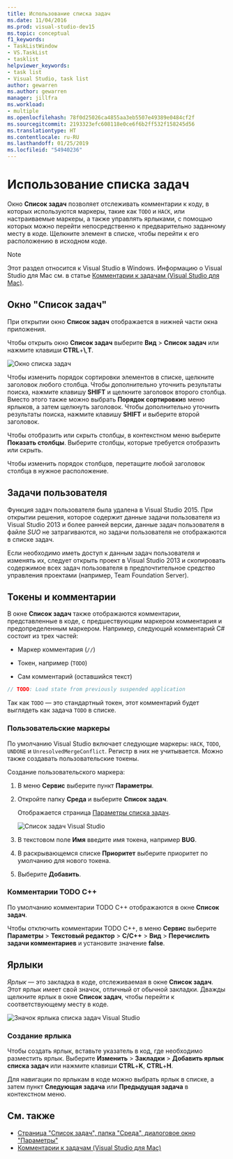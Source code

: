```yaml
---
title: Использование списка задач
ms.date: 11/04/2016
ms.prod: visual-studio-dev15
ms.topic: conceptual
f1_keywords:
- TaskListWindow
- VS.TaskList
- tasklist
helpviewer_keywords:
- task list
- Visual Studio, task list
author: gewarren
ms.author: gewarren
manager: jillfra
ms.workload:
- multiple
ms.openlocfilehash: 78f0d25026ca4855aa3eb5507e49389e0484cf2f
ms.sourcegitcommit: 2193323efc608118e0ce6f6b2ff532f158245d56
ms.translationtype: HT
ms.contentlocale: ru-RU
ms.lasthandoff: 01/25/2019
ms.locfileid: "54940236"
---
```

# <a name="use-the-task-list"></a>Использование списка задач

Окно **Список задач** позволяет отслеживать комментарии к коду, в которых используются маркеры, такие как `TODO` и `HACK`, или настраиваемые маркеры, а также управлять ярлыками, с помощью которых можно перейти непосредственно к предварительно заданному месту в коде. Щелкните элемент в списке, чтобы перейти к его расположению в исходном коде.

> [!NOTE]
> Этот раздел относится к Visual Studio в Windows. Информацию о Visual Studio для Mac см. в статье [Комментарии к задачам (Visual Studio для Mac)](/visualstudio/mac/task-comments).

## <a name="the-task-list-window"></a>Окно "Список задач"

При открытии окно **Список задач** отображается в нижней части окна приложения.

Чтобы открыть окно **Список задач** выберите **Вид** > **Список задач** или нажмите клавиши **CTRL**+**\\**,**T**.

![Окно списка задач](../ide/media/vs2015_task_list.png)

Чтобы изменить порядок сортировки элементов в списке, щелкните заголовок любого столбца. Чтобы дополнительно уточнить результаты поиска, нажмите клавишу **SHIFT** и щелкните заголовок второго столбца. Вместо этого также можно выбрать **Порядок сортировки**в меню ярлыков, а затем щелкнуть заголовок. Чтобы дополнительно уточнить результаты поиска, нажмите клавишу **SHIFT** и выберите второй заголовок.

Чтобы отобразить или скрыть столбцы, в контекстном меню выберите **Показать столбцы**. Выберите столбцы, которые требуется отобразить или скрыть.

Чтобы изменить порядок столбцов, перетащите любой заголовок столбца в нужное расположение.

## <a name="user-tasks"></a>Задачи пользователя

Функция задач пользователя была удалена в Visual Studio 2015. При открытии решения, которое содержит данные задачи пользователя из Visual Studio 2013 и более ранней версии, данные задач пользователя в файле *SUO* не затрагиваются, но задачи пользователя не отображаются в списке задач.

Если необходимо иметь доступ к данным задач пользователя и изменять их, следует открыть проект в Visual Studio 2013 и скопировать содержимое всех задач пользователя в предпочтительное средство управления проектами (например, Team Foundation Server).

## <a name="tokens-and-comments"></a>Токены и комментарии

В окне **Список задач** также отображаются комментарии, представленные в коде, с предшествующим маркером комментария и предопределенным маркером. Например, следующий комментарий C# состоит из трех частей:

- Маркер комментария (`//`)

- Токен, например (`TODO`)

- Сам комментарий (оставшийся текст)

```csharp
// TODO: Load state from previously suspended application
```

Так как `TODO` — это стандартный токен, этот комментарий будет выглядеть как задача `TODO` в списке.

### <a name="custom-tokens"></a>Пользовательские маркеры

По умолчанию Visual Studio включает следующие маркеры: `HACK`, `TODO`, `UNDONE` и `UnresolvedMergeConflict`. Регистр в них не учитывается. Можно также создавать пользовательские токены.

Создание пользовательского маркера:

1. В меню **Сервис** выберите пункт **Параметры**.

2. Откройте папку **Среда** и выберите **Список задач**.

   Отображается страница [Параметры списка задач](../ide/reference/task-list-environment-options-dialog-box.md).

   ![Список задач Visual Studio](../ide/media/vs2015_task_list_options.png)

3. В текстовом поле **Имя** введите имя токена, например **BUG**.

4. В раскрывающемся списке **Приоритет** выберите приоритет по умолчанию для нового токена.

5. Выберите **Добавить**.

### <a name="c-todo-comments"></a>Комментарии TODO C++

По умолчанию комментарии TODO C++ отображаются в окне **Список задач**.

Чтобы отключить комментарии TODO C++, в меню **Сервис** выберите **Параметры** > **Текстовый редактор** > **C/C++** > **Вид** > **Перечислить задачи комментариев** и установите значение **false**.

## <a name="shortcuts"></a>Ярлыки

*Ярлык* — это закладка в коде, отслеживаемая в окне **Список задач**. Этот ярлык имеет свой значок, отличный от обычной закладки. Дважды щелкните ярлык в окне **Список задач**, чтобы перейти к соответствующему месту в коде.

![Значок ярлыка списка задач Visual Studio](../ide/media/vs2015_task_list_bookmark.png)

### <a name="create-a-shortcut"></a>Создание ярлыка

Чтобы создать ярлык, вставьте указатель в код, где необходимо разместить ярлык. Выберите **Изменить** > **Закладки** > **Добавить ярлык списка задач** или нажмите клавиши **CTRL**+**K**, **CTRL**+**H**.

Для навигации по ярлыкам в коде можно выбрать ярлык в списке, а затем пункт **Следующая задача** или **Предыдущая задача** в контекстном меню.

## <a name="see-also"></a>См. также

- [Страница "Список задач", папка "Среда", диалоговое окно "Параметры"](../ide/reference/task-list-environment-options-dialog-box.md)
- [Комментарии к задачам (Visual Studio для Mac)](/visualstudio/mac/task-comments)
